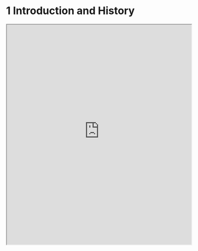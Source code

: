 # 1 Introduction and History

<iframe src="https://princetonuniversity.github.io/NEU-PSY-502/_static/pdf/lecture-1-intro-and-history.pdf" width="100%" height="600px"></iframe>